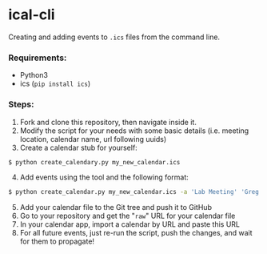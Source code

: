 # ical-cli
Creating and adding events to `.ics` files from the command line.

### Requirements:

- Python3
- ics (`pip install ics`)

### Steps:

1. Fork and clone this repository, then navigate inside it.
2. Modify the script for your needs with some basic details (i.e. meeting location, calendar name, url following uuids)
3. Create a calendar stub for yourself:

```bash
$ python create_calendary.py my_new_calendar.ics
```

4. Add events using the tool and the following format:

```bash
$ python create_calendar.py my_new_calendar.ics -a 'Lab Meeting' 'Greg will present X' '2020-04-16 13:00:00' '2020-04-16 14:00:00'
```

5. Add your calendar file to the Git tree and push it to GitHub
6. Go to your repository and get the "`raw`" URL for your calendar file
7. In your calendar app, import a calendar by URL and paste this URL
8. For all future events, just re-run the script, push the changes, and wait for them to propagate!
